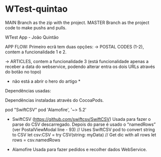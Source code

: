 # WTest-quintao

MAIN Branch as the zip with the project.
MASTER Branch as the project code to make pushs and pulls.

WTest App - João Quintão

APP FLOW:
Primeiro ecrã tem duas opções:
-> POSTAL CODES (1-2), contem a funcionalidade 1 e 2.

-> ARTICLES, contem a funcionalidade 3 (está funcionalidade apenas a receber a data do webservice, podendo alterar entra os dois URLs através do botão no topo)
* não está a abrir o hero do artigo *

Dependências usadas:

Dependências instaladas através do CocoaPods.

pod "SwiftCSV"
pod 'Alamofire', '~> 5.2'


- SwiftCSV (https://github.com/swiftcsv/SwiftCSV)
Usada para fazer o parse do CSV descarregado. Depois do parse é usado o “namedRows” (ver PostalViewModal line - 93)
	// Uses SwiftCSV pod to convert string to CSV
        let csv:CSV = try CSV(string: myData)
        // Get dic with all rows
        let rows = csv.namedRows

- Alamofire
Usada para fazer pedidos e recolher dados WebService.

